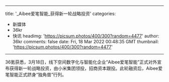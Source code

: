 
---
title: '_Aibee爱笔智能_获得新一轮战略投资'
categories: 
 - 新媒体
 - 36kr
 - 快讯
headimg: 'https://picsum.photos/400/300?random=4477'
author: 36kr
comments: false
date: Fri, 18 Mar 2022 00:48:35 GMT
thumbnail: 'https://picsum.photos/400/300?random=4477'
---

<div>   
36氪获悉，3月18日，线下空间数字化与智能化企业“Aibee爱笔智能”正式对外宣布获得新一轮战略投资，由小米集团领投，招商资本跟投。此轮融资后，Aibee爱笔智能正式跻身“独角兽”行列。  
</div>
            
